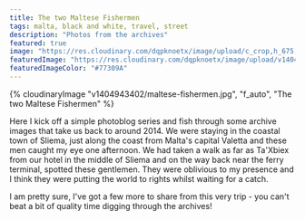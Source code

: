 ```yaml
---
title: The two Maltese Fishermen
tags: malta, black and white, travel, street
description: "Photos from the archives"
featured: true
image: "https://res.cloudinary.com/dqpknoetx/image/upload/c_crop,h_675,w_1200/v1404943402/maltese-fishermen.jpg"
featuredImage: "https://res.cloudinary.com/dqpknoetx/image/upload/v1404943402/maltese-fishermen.jpg"
featuredImageColor: "#77309A"
---
```


{% 
  cloudinaryImage
    "v1404943402/maltese-fishermen.jpg",
    "f_auto",
    "The two Maltese Fishermen"
%}

Here I kick off a simple photoblog series and fish through some archive images that take us back to around 2014. We were staying in the coastal town of Sliema, just along the coast from Malta's capital Valetta and these men caught my eye one afternoon. We had taken a walk as far as Ta'Xbiex from our hotel in the middle of Sliema and on the way back near the ferry terminal, spotted these gentlemen. They were oblivious to my presence and I think they were putting the world to rights whilst waiting for a catch.

I am pretty sure, I've got a few more to share from this very trip - you can't beat a bit of quality time digging through the archives!